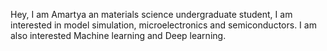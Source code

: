 Hey, I am Amartya an materials science undergraduate student, I am interested in model simulation, microelectronics and semiconductors. I am also interested Machine learning and Deep learning.
